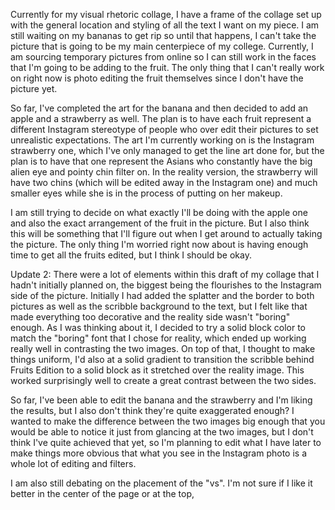 Currently for my visual rhetoric collage, I have a frame of the collage set up with the general location and styling of all the text I want on my piece. I am still waiting on my bananas to get rip so until that happens, I can't take the picture that is going to be my main centerpiece of my college. Currently, I am sourcing temporary pictures from online so I can still work in the faces that I'm going to be adding to the fruit. The only thing that I can't really work on right now is photo editing the fruit themselves since I don't have the picture yet.

So far, I've completed the art for the banana and then decided to add an apple and a strawberry as well. The plan is to have each fruit represent a different Instagram stereotype of people who over edit their pictures to set unrealistic expectations. The art I'm currently working on is the Instagram strawberry one, which I've only managed to get the line art done for, but the plan is to have that one represent the Asians who constantly have the big alien eye and pointy chin filter on. In the reality version, the strawberry will have two chins (which will be edited away in the Instagram one) and much smaller eyes while she is in the process of putting on her makeup.

I am still trying to decide on what exactly I'll be doing with the apple one and also the exact arrangement of the fruit in the picture. But I also think this will be something that I'll figure out when I get around to actually taking the picture. The only thing I'm worried right now about is having enough time to get all the fruits edited, but I think I should be okay.

Update 2:
There were a lot of elements within this draft of my collage that I hadn't initially planned on, the biggest being the flourishes to the Instagram side of the picture. Initially I had added the splatter and the border to both pictures as well as the scribble background to the text, but I felt like that made everything too decorative and the reality side wasn't "boring" enough. As I was thinking about it, I decided to try a solid block color to match the "boring" font that I chose for reality, which ended up working really well in contrasting the two images. On top of that, I thought to make things uniform, I'd also at a solid gradient to transition the scribble behind Fruits Edition to a solid block as it stretched over the reality image. This worked surprisingly well to create a great contrast between the two sides.

So far, I've been able to edit the banana and the strawberry and I'm liking the results, but I also don't think they're quite exaggerated enough? I wanted to make the difference between the two images big enough that you would be able to notice it just from glancing at the two images, but I don't think I've quite achieved that yet, so I'm planning to edit what I have later to make things more obvious that what you see in the Instagram photo is a whole lot of editing and filters.

I am also still debating on the placement of the "vs". I'm not sure if I like it  better in the center of the page or at the top,
